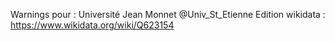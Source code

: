 Warnings pour : Université Jean Monnet @Univ_St_Etienne
Edition wikidata : https://www.wikidata.org/wiki/Q623154 

